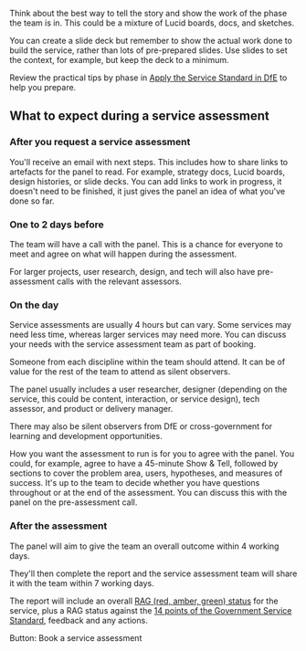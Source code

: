 
Think about the best way to tell the story and show the work of the phase the team is in. This could be a mixture of Lucid boards, docs, and sketches.

<div class="govuk-inset-text">
You can create a slide deck but remember to show the actual work done to build the service, rather than lots of pre-prepared slides. Use slides to set the context, for example, but keep the deck to a minimum.
</div>


Review the practical tips by phase in [Apply the Service Standard in DfE](https://apply-the-service-standard.education.gov.uk/) to help you prepare.

## What to expect during a service assessment

### After you request a service assessment

You'll receive an email with next steps. This includes how to share links to artefacts for the panel to read. For example, strategy docs, Lucid boards, design histories, or slide decks.
You can add links to work in progress, it doesn't need to be finished, it just gives the panel an idea of what you've done so far.

### One to 2 days before

The team will have a call with the panel. This is a chance for everyone to meet and agree on what will happen during the assessment.

For larger projects, user research, design, and tech will also have pre-assessment calls with the relevant assessors.

### On the day



Service assessments are usually 4 hours but can vary. Some services may need less time, whereas larger services may need more. You can discuss your needs with the service assessment team as part of booking. 

Someone from each discipline within the team should attend. It can be of value for the rest of the team to attend as silent observers.

The panel usually includes a user researcher, designer (depending on the service, this could be content, interaction, or service design), tech assessor, and product or delivery manager.

There may also be silent observers from DfE or cross-government for learning and development opportunities.

How you want the assessment to run is for you to agree with the panel. You could, for example, agree to have a 45-minute Show & Tell, followed by sections to cover the problem area, users, hypotheses, and measures of success.
It's up to the team to decide whether you have questions throughout or at the end of the assessment. You can discuss this with the panel on the pre-assessment call.

### After the assessment

The panel will aim to give the team an overall outcome within 4 working days.

They'll then complete the report and the service assessment team will share it with the team within 7 working days.

The report will include an overall [RAG (red, amber, green) status](/service-assurance/complete-assessment-report/#give-the-service-a-rag-rating-for-each-service-standard) for the service, plus a RAG status against the [14 points of the Government Service Standard](https://apply-the-service-standard.education.gov.uk/), feedback and any actions.

Button: Book a service assessment
